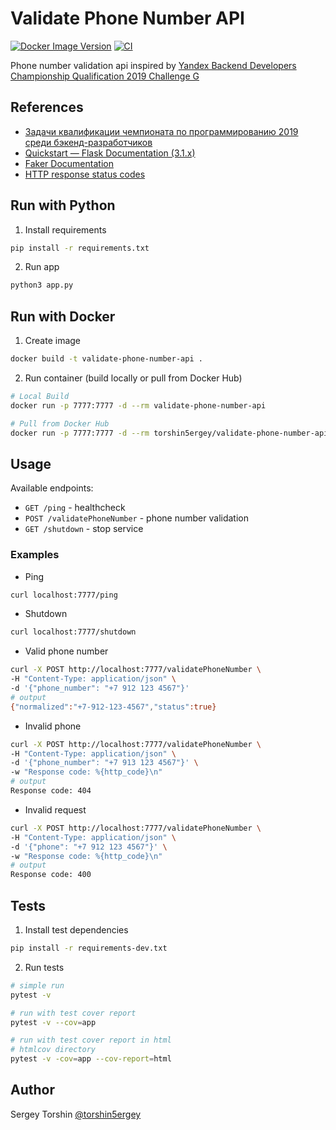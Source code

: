 # Validate Phone Number API

[![Docker Image Version](https://img.shields.io/docker/v/torshin5ergey/validate-phone-number-api)](https://hub.docker.com/r/torshin5ergey/validate-phone-number-api)
[![CI](https://github.com/torshin5ergey/validate-phone-number-api/actions/workflows/cicd.yaml/badge.svg)](https://github.com/torshin5ergey/validate-phone-number-api/actions)

Phone number validation api inspired by [Yandex Backend Developers Championship Qualification 2019 Challenge G](https://yandex.ru/cup/backend/analysis)

## References

- [Задачи квалификации чемпионата по програм­мированию 2019 среди бэкенд-разработчиков](https://yandex.ru/cup/backend/analysis)
- [Quickstart — Flask Documentation (3.1.x)](https://flask.palletsprojects.com/en/stable/quickstart/)
- [Faker Documentation](https://faker.readthedocs.io/en/stable/index.html#)
- [HTTP response status codes](https://developer.mozilla.org/en-US/docs/Web/HTTP/Reference/Status#client_error_responses)

## Run with Python

1. Install requirements
```bash
pip install -r requirements.txt
```
2. Run app
```bash
python3 app.py
```

## Run with Docker

1. Create image
```bash
docker build -t validate-phone-number-api .
```
2. Run container (build locally or pull from Docker Hub)
```bash
# Local Build
docker run -p 7777:7777 -d --rm validate-phone-number-api

# Pull from Docker Hub
docker run -p 7777:7777 -d --rm torshin5ergey/validate-phone-number-api
```

## Usage

Available endpoints:
- `GET /ping` - healthcheck
- `POST /validatePhoneNumber` - phone number validation
- `GET /shutdown` - stop service

### Examples

- Ping
```bash
curl localhost:7777/ping
```

- Shutdown
```bash
curl localhost:7777/shutdown
```

- Valid phone number
```bash
curl -X POST http://localhost:7777/validatePhoneNumber \
-H "Content-Type: application/json" \
-d '{"phone_number": "+7 912 123 4567"}'
# output
{"normalized":"+7-912-123-4567","status":true}
```

- Invalid phone
```bash
curl -X POST http://localhost:7777/validatePhoneNumber \
-H "Content-Type: application/json" \
-d '{"phone_number": "+7 913 123 4567"}' \
-w "Response code: %{http_code}\n"
# output
Response code: 404
```

- Invalid request
```bash
curl -X POST http://localhost:7777/validatePhoneNumber \
-H "Content-Type: application/json" \
-d '{"phone": "+7 912 123 4567"}' \
-w "Response code: %{http_code}\n"
# output
Response code: 400
```

## Tests

1. Install test dependencies
```bash
pip install -r requirements-dev.txt
```
2. Run tests
```bash
# simple run
pytest -v

# run with test cover report
pytest -v --cov=app

# run with test cover report in html
# htmlcov directory
pytest -v -cov=app --cov-report=html
```

## Author

Sergey Torshin [@torshin5ergey](https://github.com/torshin5ergey)
